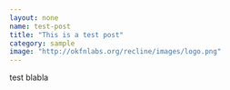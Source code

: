 ```yaml
---
layout: none
name: test-post
title: "This is a test post"
category: sample
image: "http://okfnlabs.org/recline/images/logo.png"
---
```


test blabla